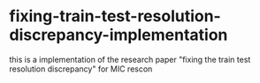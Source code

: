 # fixing-train-test-resolution-discrepancy-implementation
this is a implementation of the research paper "fixing the train test resolution discrepancy" for MIC rescon
